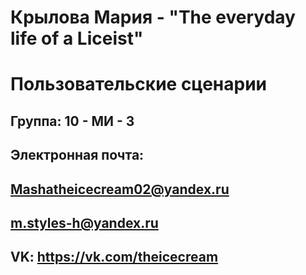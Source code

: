 # Крылова Мария - "The everyday life of a Liceist"
# Пользовательские сценарии 

## Группа: 10 - МИ - 3
## Электронная почта: 
## Mashatheicecream02@yandex.ru  
## m.styles-h@yandex.ru
## VK: https://vk.com/theicecream
